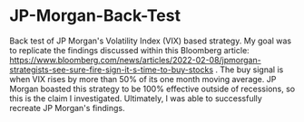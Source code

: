 # JP-Morgan-Back-Test
Back test of JP Morgan's Volatility Index (VIX) based strategy. My goal was to replicate the findings discussed within this Bloomberg article: https://www.bloomberg.com/news/articles/2022-02-08/jpmorgan-strategists-see-sure-fire-sign-it-s-time-to-buy-stocks .
The buy signal is when VIX rises by more than 50% of its one month moving average. JP Morgan boasted this strategy to be 100% effective outside of recessions, so this is the claim I investigated. Ultimately, I was able to successfully recreate JP Morgan's findings.
